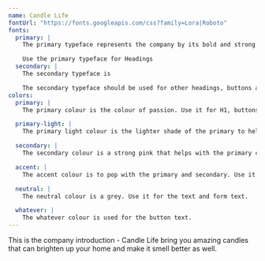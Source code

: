 ```yaml
---
name: Candle Life
fontUrl: "https://fonts.googleapis.com/css?family=Lora|Roboto"
fonts:
  primary: |
    The primary typeface represents the company by its bold and strong lines. Keeps a clean but strong statement.

    Use the primary typeface for Headings
  secondary: |
    The secondary typeface is

    The secondary typeface should be used for other headings, buttons and body copy.
colors:
  primary: |
    The primary colour is the colour of passion. Use it for H1, buttons and emphasis.

  primary-light: |
    The primary light colour is the lighter shade of the primary to help stand out. Use it for for borders, form borders background and fine text.

  secondary: |
    The secondary colour is a strong pink that helps with the primary colour. Used it for h2, h3.

  accent: |
    The accent colour is to pop with the primary and secondary. Use it in splash of the background colour.

  neutral: |
    The neutral colour is a grey. Use it for the text and form text.

  whatever: |
    The whatever colour is used for the button text.
---
```


This is the company introduction - Candle Life bring you amazing candles that can brighten up your home and make it smell better as well.
